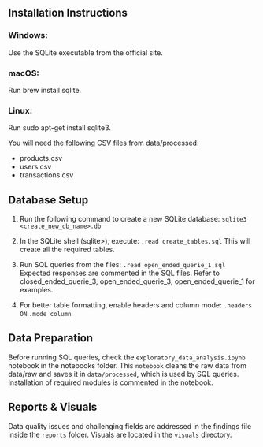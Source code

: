## Installation Instructions
### Windows:
Use the SQLite executable from the official site.

### macOS:
Run brew install sqlite.

### Linux:
Run sudo apt-get install sqlite3.

You will need the following CSV files from data/processed:

-   products.csv
-   users.csv
-   transactions.csv

## Database Setup
1) Run the following command to create a new SQLite database:
`sqlite3 <create_new_db_name>.db`

2) In the SQLite shell (sqlite>), execute:
`.read create_tables.sql`
This will create all the required tables.

3) Run SQL queries from the files:
`.read open_ended_querie_1.sql`
Expected responses are commented in the SQL files. Refer to closed_ended_querie_3, open_ended_querie_3, open_ended_querie_1 for examples.

4) For better table formatting, enable headers and column mode:
`.headers ON`
`.mode column`

## Data Preparation
Before running SQL queries, check the `exploratory_data_analysis.ipynb` notebook in the notebooks folder. This `notebook` cleans the raw data from data/raw and saves it in `data/processed`, which is used by SQL queries.
Installation of required modules is commented in the notebook.

## Reports & Visuals
Data quality issues and challenging fields are addressed in the findings file inside the `reports` folder.
Visuals are located in the `visuals` directory.
